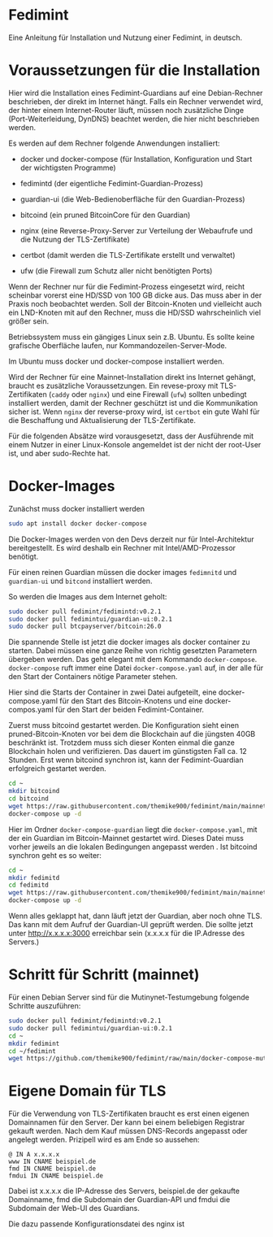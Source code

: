 # Fedimint

Eine Anleitung für Installation und Nutzung einer Fedimint, in deutsch.

# Voraussetzungen für die Installation

Hier wird die Installation eines Fedimint-Guardians auf eine Debian-Rechner beschrieben, der direkt im Internet hängt. Falls ein Rechner verwendet wird, der hinter einem Internet-Router läuft, müssen noch zusätzliche Dinge (Port-Weiterleidung, DynDNS) beachtet werden, die hier nicht beschrieben werden.

Es werden auf dem Rechner folgende Anwendungen installiert:

- docker und docker-compose (für Installation, Konfiguration und Start der wichtigsten Programme)

- fedimintd (der eigentliche Fedimint-Guardian-Prozess)

- guardian-ui (die Web-Bedienoberfläche für den Guardian-Prozess)

- bitcoind (ein pruned BitcoinCore für den Guardian)

- nginx (eine Reverse-Proxy-Server zur Verteilung der Webaufrufe und die Nutzung der TLS-Zertifikate)

- certbot (damit werden die TLS-Zertifikate erstellt und verwaltet)

- ufw (die Firewall zum Schutz aller nicht benötigten Ports)

Wenn der Rechner nur für die Fedimint-Prozess eingesetzt wird, reicht scheinbar vorerst eine HD/SSD von 100 GB dicke aus. Das muss aber in der Praxis noch beobachtet werden. Soll der Bitcoin-Knoten und vielleicht auch ein LND-Knoten mit auf den Rechner, muss die HD/SSD wahrscheinlich viel größer sein.

Betriebssystem muss ein gängiges Linux sein z.B. Ubuntu. Es sollte keine grafische Oberfläche laufen, nur Kommandozeilen-Server-Mode.

Im Ubuntu muss docker und docker-compose installiert werden. 

Wird der Rechner für eine Mainnet-Installation direkt ins Internet gehängt, braucht es zusätzliche Voraussetzungen. Ein revese-proxy mit TLS-Zertifikaten (`caddy` oder `nginx`) und eine Firewall (`ufw`) sollten unbedingt installiert werden, damit der Rechner geschützt ist und die Kommunikation sicher ist. Wenn `nginx` der reverse-proxy wird, ist `certbot` ein gute Wahl für die Beschaffung und Aktualisierung der TLS-Zertifikate.

Für  die folgenden Absätze wird vorausgesetzt, dass der Ausführende mit einem Nutzer  in einer Linux-Konsole angemeldet ist der nicht der root-User ist, und aber sudo-Rechte hat.

# Docker-Images

Zunächst muss docker installiert werden

```bash
sudo apt install docker docker-compose
```

Die Docker-Images werden von den Devs derzeit nur für Intel-Architektur bereitgestellt. Es wird deshalb ein Rechner mit Intel/AMD-Prozessor benötigt.

Für einen reinen Guardian müssen die docker images `fedimnitd` und `guardian-ui` und `bitcond` installiert werden. 

So werden die Images aus dem Internet geholt:

```bash
sudo docker pull fedimint/fedimintd:v0.2.1
sudo docker pull fedimintui/guardian-ui:0.2.1
sudo docker pull btcpayserver/bitcoin:26.0
```

Die spannende Stelle ist jetzt die docker images als docker container zu starten. Dabei müssen eine ganze Reihe von richtig gesetzten Parametern übergeben werden. Das geht elegant mit dem Kommando `docker-compose`.
`docker-compose` ruft immer eine Datei `docker-compose.yaml` auf, in der alle für den Start der Containers nötige Parameter stehen.

Hier sind die Starts der Container in zwei Datei aufgeteilt, eine docker-compose.yaml für den Start des Bitcoin-Knotens und eine docker-compos.yaml für den Start der beiden Fedimint-Container.

Zuerst muss bitcoind gestartet werden. Die Konfiguration sieht einen pruned-Bitcoin-Knoten vor bei dem die Blockchain auf die jüngsten 40GB beschränkt ist. Trotzdem muss sich dieser Konten einmal die ganze Blockchain holen und verifizieren. Das dauert im günstigsten Fall ca. 12 Stunden. Erst wenn bitcoind synchron ist, kann der Fedimint-Guardian erfolgreich gestartet werden.

```bash
cd ~
mkdir bitcoind
cd bitcoind
wget https://raw.githubusercontent.com/themike900/fedimint/main/mainnet-no-tls/docker-compose.yaml
docker-compose up -d
```

Hier im Ordner `docker-compose-guardian` liegt die `docker-compose.yaml`, mit der ein Guardian im Bitcoin-Mainnet gestartet wird. Dieses Datei muss vorher jeweils an die lokalen Bedingungen angepasst werden . Ist bitcoind synchron geht es so weiter:

```bash
cd ~
mkdir fedimitd
cd fedimitd
wget https://raw.githubusercontent.com/themike900/fedimint/main/mainnet-no-tls/docker-compose.yaml
docker-compose up -d
```

Wenn alles geklappt hat, dann läuft jetzt der Guardian, aber noch ohne TLS. Das kann mit dem Aufruf der Guardian-UI geprüft werden. Die sollte jetzt unter http://x.x.x.x:3000 erreichbar sein (x.x.x.x für die IP.Adresse des Servers.)

# Schritt für Schritt (mainnet)

Für einen Debian Server sind für die Mutinynet-Testumgebung folgende Schritte auszuführen:

```bash
sudo docker pull fedimint/fedimintd:v0.2.1
sudo docker pull fedimintui/guardian-ui:0.2.1
cd ~
mkdir fedimint
cd ~/fedimint
wget https://github.com/themike900/fedimint/raw/main/docker-compose-mutinynet/docker-compose.yaml
```

# Eigene Domain für TLS

Für die Verwendung von TLS-Zertifikaten braucht es erst einen eigenen Domainnamen für den Server. Der kann bei einem beliebigen Registrar gekauft werden. Nach dem Kauf müssen DNS-Records angepasst oder angelegt werden. Prizipell wird es am Ende so aussehen:

```dns-zone-file
@ IN A x.x.x.x
www IN CNAME beispiel.de
fmd IN CNAME beispiel.de
fmdui IN CNAME beispiel.de
```

Dabei ist x.x.x.x die IP-Adresse des Servers, beispiel.de der gekaufte Domainname, fmd die Subdomain der Guardian-API und fmdui die Subdomain der Web-UI des Guardians.

Die dazu passende Konfigurationsdatei des nginx ist

```nginx

```
